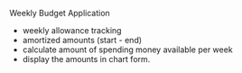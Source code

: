 Weekly Budget Application

- weekly allowance tracking
- amortized amounts (start - end)
- calculate amount of spending money available per week
- display the amounts in chart form. 